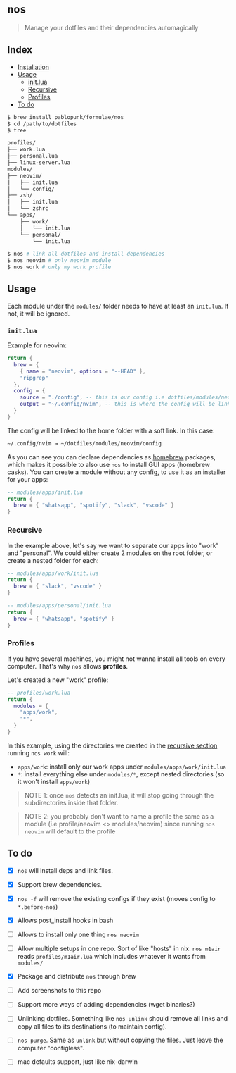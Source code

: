 # `nos`

> Manage your dotfiles and their dependencies automagically

## Index
- [Installation](#installation)
- [Usage](#usage)
  - [init.lua](#initlua)
  - [Recursive](#recursive)
  - [Profiles](#profiles)
- [To do](#to-do)

```bash
$ brew install pablopunk/formulae/nos
$ cd /path/to/dotfiles
$ tree

profiles/
├── work.lua
├── personal.lua
├── linux-server.lua
modules/
├── neovim/
│   ├── init.lua
│   └── config/
├── zsh/
│   ├── init.lua
│   └── zshrc
└── apps/
    ├── work/
    │   └── init.lua
    └── personal/
        └── init.lua

$ nos # link all dotfiles and install dependencies
$ nos neovim # only neovim module
$ nos work # only my work profile
```

## Usage

Each module under the `modules/` folder needs to have at least an `init.lua`. If not, it will be ignored.

### `init.lua`

Example for neovim:

```lua
return {
  brew = {
    { name = "neovim", options = "--HEAD" },
    "ripgrep"
  },
  config = {
    source = "./config", -- this is our config i.e dotfiles/modules/neovim/config
    output = "~/.config/nvim", -- this is where the config will be linked to
  }
}
```

The config will be linked to the home folder with a soft link. In this case:

```bash
~/.config/nvim → ~/dotfiles/modules/neovim/config
```

As you can see you can declare dependencies as [homebrew](https://brew.sh) packages, which makes it possible to also use `nos` to install GUI apps (homebrew casks). You can create a module without any config, to use it as an installer for your apps:

```lua
-- modules/apps/init.lua
return {
  brew = { "whatsapp", "spotify", "slack", "vscode" }
}
```

### Recursive

In the example above, let's say we want to separate our apps into "work" and "personal". We could either create 2 modules on the root folder, or create a nested folder for each:

```lua
-- modules/apps/work/init.lua
return {
  brew = { "slack", "vscode" }
}
```

```lua
-- modules/apps/personal/init.lua
return {
  brew = { "whatsapp", "spotify" }
}
```

### Profiles

If you have several machines, you might not wanna install all tools on every computer. That's why `nos` allows **profiles**.

Let's created a new "work" profile:

```lua
-- profiles/work.lua
return {
  modules = {
    "apps/work",
    "*",
  }
}
```

In this example, using the directories we created in the [recursive section](#recursive) running `nos work` will:

* `apps/work`: install only our work apps under `modules/apps/work/init.lua`
* `*`: install everything else under `modules/*`, except nested directories (so it won't install `apps/work`)

> NOTE 1: once `nos` detects an init.lua, it will stop going through the subdirectories inside that folder.

> NOTE 2: you probably don't want to name a profile the same as a module (i.e profile/neovim <> modules/neovim)
> since running `nos neovim` will default to the profile

## To do

- [x] `nos` will install deps and link files.
- [x] Support brew dependencies.
- [x] `nos -f` will remove the existing configs if they exist (moves config to `*.before-nos`)
- [x] Allows post_install hooks in bash
- [ ] Allows to install only one thing `nos neovim`
- [ ] Allow multiple setups in one repo. Sort of like "hosts" in nix. `nos m1air` reads `profiles/m1air.lua` which includes whatever it wants from `modules/`
- [x] Package and distribute `nos` through _brew_
- [ ] Add screenshots to this repo
- [ ] Support more ways of adding dependencies (wget binaries?)
- [ ] Unlinking dotfiles. Something like `nos unlink` should remove all links and copy all files to its destinations (to maintain config).
- [ ] `nos purge`. Same as `unlink` but without copying the files. Just leave the computer "configless".
- [ ] mac defaults support, just like nix-darwin

